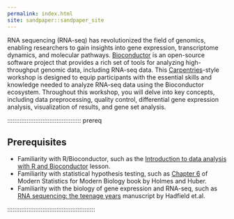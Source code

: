 ```yaml
---
permalink: index.html
site: sandpaper::sandpaper_site
---
```


RNA sequencing (RNA-seq) has revolutionized the field of genomics, enabling researchers to gain insights into gene expression, transcriptome dynamics, and molecular pathways. [Bioconductor](https://bioconductor.org/) is an open-source software project that provides a rich set of tools for analyzing high-throughput genomic data, including RNA-seq data. This [Carpentries](https://carpentries.org/)-style workshop is designed to equip participants with the essential skills and knowledge needed to analyze RNA-seq data using the Bioconductor ecosystem. Throughout this workshop, you will delve into key concepts, including data preprocessing, quality control, differential gene expression analysis, visualization of results, and gene set analysis.

<!-- this is an html comment -->

::::::::::::::::::::::::::::::::::::::::::  prereq

## Prerequisites

- Familiarity with R/Bioconductor, such as the
  [Introduction to data analysis with R and Bioconductor](https://carpentries-incubator.github.io/bioc-intro/)
  lesson.
- Familiarity with statistical hypothesis testing, such as
  [Chapter 6](https://web.stanford.edu/class/bios221/book/06-chap.html) of Modern Statistics for Modern Biology book
  by Holmes and Huber.
- Familiarity with the biology of gene expression and RNA-seq, such as
  [RNA sequencing: the teenage years](https://pubmed.gov/31341269) manuscript by Hadfield et.al.

::::::::::::::::::::::::::::::::::::::::::::::::::
